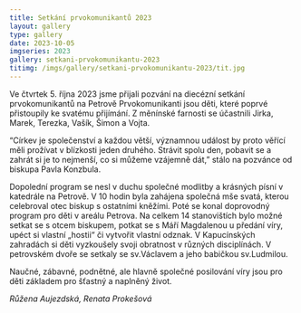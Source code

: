 ```yaml
---
title: Setkání prvokomunikantů 2023
layout: gallery
type: gallery
date: 2023-10-05
imgseries: 2023
gallery: setkani-prvokomunikantu-2023
titimg: /imgs/gallery/setkani-prvokomunikantu-2023/tit.jpg
---
```

Ve čtvrtek 5. října 2023 jsme přijali pozvání na diecézní setkání prvokomunikantů na Petrově Prvokomunikanti jsou děti, které poprvé přistoupily ke svatému přijímání. Z měnínské farnosti se účastnili Jirka, Marek, Terezka, Vašík, Šimon a Vojta.

“Církev je společenství a každou větší, významnou událost by proto věřící měli prožívat v blízkosti jeden druhého. Strávit spolu den, pobavit se a zahrát si je to nejmenší, co si můžeme vzájemně dát,” stálo na pozvánce od biskupa Pavla Konzbula.

Dopolední program se nesl v duchu společné modlitby a krásných písní v katedrále na Petrově. V 10 hodin byla zahájena společná mše svatá, kterou celebroval otec biskup s ostatními kněžími. Poté se konal doprovodný program pro děti v areálu Petrova. Na celkem 14 stanovištích bylo možné setkat se s otcem biskupem, potkat se s Máří Magdalenou u předání víry, upéct si vlastní „hostii“ či vytvořit vlastní odznak. V Kapucínských zahradách si děti vyzkoušely svoji obratnost v různých disciplínách. V petrovském dvoře se setkaly se sv.Václavem a jeho babičkou sv.Ludmilou.

Naučné, zábavné, podnětné, ale hlavně společné posilování víry jsou pro děti základem pro šťastný a naplněný život.

*Růžena Aujezdská, Renata Prokešová*